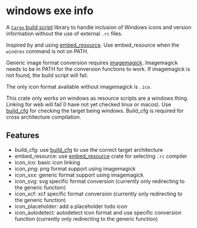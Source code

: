 # windows exe info

A [`Cargo` build script](http://doc.crates.io/build-script.html) library to
handle inclusion of Windows icons and version information without the use of
external `.rc` files.

Inspired by and using [embed_resource](https://docs.rs/embed-resource).
Use embed_resource when the `windres` command is not on PATH.

Generic image format conversion requires
[imagemagick](https://imagemagick.org). Imagemagick needs to be in PATH for
the conversion functions to work. If imagemagick is not found, the build
script will fail.

The only icon format available without imagemagick is `.ico`.

This crate only works on windows as resource scripts are a windows thing.
Linking for web will fail (I have not yet checked linux or macos).
Use [build_cfg](https://docs.rs/build_cfg) for checking the target being windows.
Build_cfg is required for cross architecture compilation.

## Features
- build_cfg: use [build_cfg](https://docs.rs/build_cfg) to use the correct target architecture
- embed_resource: use [embed_resource](https://docs.rs/embed-resource) crate for selecting `.rc` compiler
- icon_ico: basic icon linking
- icon_png: png format support using imagemagick
- icon_xxx: generic format support using imagemagick
- icon_svg: svg specific format conversion (currently only redirecting to the generic function)
- icon_xcf: xcf specific format conversion (currently only redirecting to the generic function)
- icon_placeholder: add a placeholder todo icon
- icon_autodetect: autodetect icon format and use specific conversion function (currently only redirecting to the generic function)

